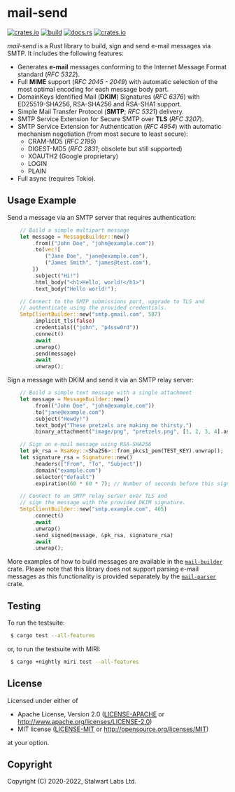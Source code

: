 # mail-send

[![crates.io](https://img.shields.io/crates/v/mail-send)](https://crates.io/crates/mail-send)
[![build](https://github.com/stalwartlabs/mail-send/actions/workflows/rust.yml/badge.svg)](https://github.com/stalwartlabs/mail-send/actions/workflows/rust.yml)
[![docs.rs](https://img.shields.io/docsrs/mail-send)](https://docs.rs/mail-send)
[![crates.io](https://img.shields.io/crates/l/mail-send)](http://www.apache.org/licenses/LICENSE-2.0)

_mail-send_ is a Rust library to build, sign and send e-mail messages via SMTP. It includes the following features:

- Generates **e-mail** messages conforming to the Internet Message Format standard (_RFC 5322_).
- Full **MIME** support (_RFC 2045 - 2049_) with automatic selection of the most optimal encoding for each message body part.
- DomainKeys Identified Mail (**DKIM**) Signatures (_RFC 6376_) with ED25519-SHA256, RSA-SHA256 and RSA-SHA1 support.
- Simple Mail Transfer Protocol (**SMTP**; _RFC 5321_) delivery.
- SMTP Service Extension for Secure SMTP over **TLS** (_RFC 3207_).
- SMTP Service Extension for Authentication (_RFC 4954_) with automatic mechanism negotiation (from most secure to least secure):
  - CRAM-MD5 (_RFC 2195_)
  - DIGEST-MD5 (_RFC 2831_; obsolete but still supported)
  - XOAUTH2 (Google proprietary)
  - LOGIN
  - PLAIN
- Full async (requires Tokio).

## Usage Example

Send a message via an SMTP server that requires authentication:

```rust
    // Build a simple multipart message
    let message = MessageBuilder::new()
        .from(("John Doe", "john@example.com"))
        .to(vec![
            ("Jane Doe", "jane@example.com"),
            ("James Smith", "james@test.com"),
        ])
        .subject("Hi!")
        .html_body("<h1>Hello, world!</h1>")
        .text_body("Hello world!");

    // Connect to the SMTP submissions port, upgrade to TLS and
    // authenticate using the provided credentials.
    SmtpClientBuilder::new("smtp.gmail.com", 587)
        .implicit_tls(false)
        .credentials(("john", "p4ssw0rd"))
        .connect()
        .await
        .unwrap()
        .send(message)
        .await
        .unwrap();
```

Sign a message with DKIM and send it via an SMTP relay server:

```rust
    // Build a simple text message with a single attachment
    let message = MessageBuilder::new()
        .from(("John Doe", "john@example.com"))
        .to("jane@example.com")
        .subject("Howdy!")
        .text_body("These pretzels are making me thirsty.")
        .binary_attachment("image/png", "pretzels.png", [1, 2, 3, 4].as_ref());

    // Sign an e-mail message using RSA-SHA256
    let pk_rsa = RsaKey::<Sha256>::from_pkcs1_pem(TEST_KEY).unwrap();
    let signature_rsa = Signature::new()
        .headers(["From", "To", "Subject"])
        .domain("example.com")
        .selector("default")
        .expiration(60 * 60 * 7); // Number of seconds before this signature expires (optional)

    // Connect to an SMTP relay server over TLS and
    // sign the message with the provided DKIM signature.
    SmtpClientBuilder::new("smtp.example.com", 465)
        .connect()
        .await
        .unwrap()
        .send_signed(message, &pk_rsa, signature_rsa)
        .await
        .unwrap();
```

More examples of how to build messages are available in the [`mail-builder`](https://crates.io/crates/mail-builder) crate.
Please note that this library does not support parsing e-mail messages as this functionality is provided separately by the [`mail-parser`](https://crates.io/crates/mail-parser) crate.

## Testing

To run the testsuite:

```bash
 $ cargo test --all-features
```

or, to run the testsuite with MIRI:

```bash
 $ cargo +nightly miri test --all-features
```

## License

Licensed under either of

- Apache License, Version 2.0 ([LICENSE-APACHE](LICENSE-APACHE) or http://www.apache.org/licenses/LICENSE-2.0)
- MIT license ([LICENSE-MIT](LICENSE-MIT) or http://opensource.org/licenses/MIT)

at your option.

## Copyright

Copyright (C) 2020-2022, Stalwart Labs Ltd.
